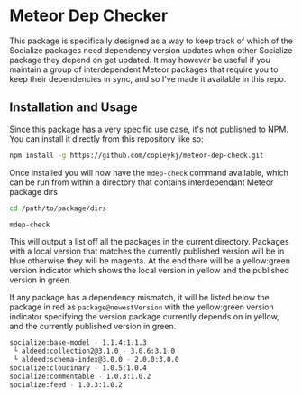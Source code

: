 # Meteor Dep Checker

This package is specifically designed as a way to keep track of which of the Socialize packages need dependency version updates when other Socialize package they depend on get updated. It may however be useful if you maintain a group of interdependent Meteor packages that require you to keep their dependencies in sync, and so I've made it available in this repo.

## Installation and Usage

Since this package has a very specific use case, it's not published to NPM. You can install it directly from this repository like so:

```sh
npm install -g https://github.com/copleykj/meteor-dep-check.git
```

Once installed you will now have the `mdep-check` command available, which can be run from within a directory that contains interdependant Meteor package dirs

```sh
cd /path/to/package/dirs

mdep-check
```

This will output a list off all the packages in the current directory. Packages with a local version that matches the currently published version will be in blue otherwise they will be magenta. At the end there will be a yellow:green version indicator which shows the local version in yellow and the published version in green.

If any package has a dependency mismatch, it will be listed below the package in red as `package@newestVersion` with the yellow:green version indicator specifying the version package currently depends on in yellow, and the currently published version in green.

```sh
socialize:base-model - 1.1.4:1.1.3
 └ aldeed:collection2@3.1.0 - 3.0.6:3.1.0
 └ aldeed:schema-index@3.0.0 - 2.0.0:3.0.0
socialize:cloudinary - 1.0.5:1.0.4
socialize:commentable - 1.0.3:1.0.2
socialize:feed - 1.0.3:1.0.2

```
